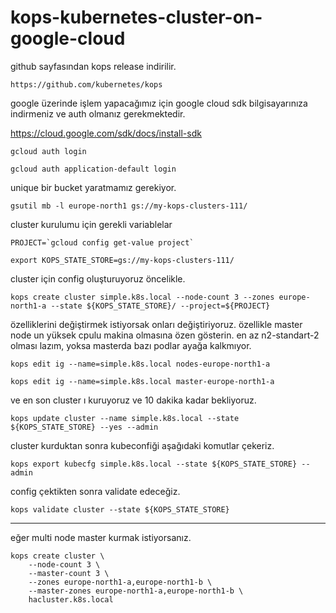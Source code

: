 # kops-kubernetes-cluster-on-google-cloud

github sayfasından kops release indirilir.

```https://github.com/kubernetes/kops```

google üzerinde işlem yapacağımız için google cloud sdk bilgisayarınıza indirmeniz ve auth olmanız gerekmektedir. 

https://cloud.google.com/sdk/docs/install-sdk

```gcloud auth login```

```gcloud auth application-default login```

unique bir bucket yaratmamız gerekiyor.

```gsutil mb -l europe-north1 gs://my-kops-clusters-111/```

cluster kurulumu için gerekli variablelar

```
PROJECT=`gcloud config get-value project`

export KOPS_STATE_STORE=gs://my-kops-clusters-111/
```

cluster için config oluşturuyoruz öncelikle.

```kops create cluster simple.k8s.local --node-count 3 --zones europe-north1-a --state ${KOPS_STATE_STORE}/ --project=${PROJECT}```

özelliklerini değiştirmek istiyorsak onları değiştiriyoruz. özellikle master node un yüksek cpulu makina olmasına özen gösterin. en az n2-standart-2 olması lazım, yoksa masterda bazı podlar ayağa kalkmıyor.

```
kops edit ig --name=simple.k8s.local nodes-europe-north1-a

kops edit ig --name=simple.k8s.local master-europe-north1-a
```

ve en son cluster ı kuruyoruz ve 10 dakika kadar bekliyoruz.

```kops update cluster --name simple.k8s.local --state ${KOPS_STATE_STORE} --yes --admin```


cluster kurduktan sonra kubeconfiği aşağıdaki komutlar çekeriz.

```kops export kubecfg simple.k8s.local --state ${KOPS_STATE_STORE} --admin```

config çektikten sonra validate edeceğiz.

```kops validate cluster --state ${KOPS_STATE_STORE}```

****

eğer multi node master kurmak istiyorsanız. 

```
kops create cluster \
    --node-count 3 \
    --master-count 3 \
    --zones europe-north1-a,europe-north1-b \
    --master-zones europe-north1-a,europe-north1-b \
    hacluster.k8s.local
```
